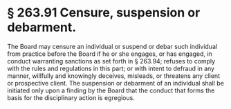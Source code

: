 # § 263.91   Censure, suspension or debarment.

The Board may censure an individual or suspend or debar such individual from practice before the Board if he or she engages, or has engaged, in conduct warranting sanctions as set forth in § 263.94; refuses to comply with the rules and regulations in this part; or with intent to defraud in any manner, willfully and knowingly deceives, misleads, or threatens any client or prospective client. The suspension or debarment of an individual shall be initiated only upon a finding by the Board that the conduct that forms the basis for the disciplinary action is egregious.




